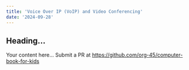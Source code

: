 ```yaml
---
title: 'Voice Over IP (VoIP) and Video Conferencing'
date: '2024-09-28'
---
```


## Heading...
Your content here...
Submit a PR at https://github.com/org-45/computer-book-for-kids
